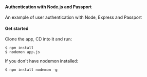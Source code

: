 #### Authentication with Node.js and Passport
An example of user authentication with Node, Express and Passport

#### Get started
Clone the app, CD into it and run:

```
$ npm install
$ nodemon app.js
```

If you don't have nodemon installed:
```
$ npm install nodemon -g
```
